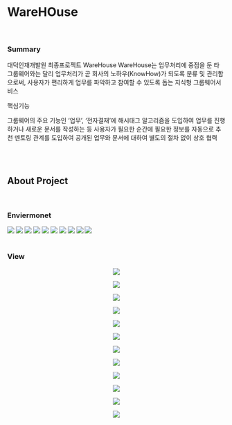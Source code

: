 # WareHOuse


  <br>

### Summary

대덕인재개발원 최종프로젝트 WareHouse
WareHouse는 업무처리에 중점을 둔 타 그룹웨어와는 달리 업무처리가 곧 회사의 노하우(KnowHow)가 되도록 분류 및 관리함으로써, 사용자가 편리하게 업무를 파악하고 참여할 수 있도록 돕는 지식형 그룹웨어서비스

핵심기능

그룹웨어의 주요 기능인 ‘업무’, ‘전자결재’에 해시태그 알고리즘을 도입하여 업무를 진행하거나 새로운 문서를 작성하는 등 사용자가 필요한 순간에 필요한 정보를 자동으로 추천
멘토링 관계를 도입하여 공개된 업무와 문서에 대하여 별도의 절차 없이 상호 협력

  



  <br>

  <br>

  

## About Project
  

  <br>

### Enviermonet






<div>
  
<img src="https://img.shields.io/badge/HTML5-E34F26?style=flat-square&logo=HTML5&logoColor=white"/>
<img src="https://img.shields.io/badge/CSS-1572B6?style=flat-square&logo=CSS3&logoColor=white"/>
<img src="https://img.shields.io/badge/JavaScript-F7DF1E?style=flat-square&logo=JavaScript&logoColor=white"/>
<img src="https://img.shields.io/badge/Java-007396?style=flat-square&logo=Java&logoColor=white"/>
<img src="https://img.shields.io/badge/Oracle-F80000?style=flat-square&logo=Oracle&logoColor=white"/>
<img src="https://img.shields.io/badge/Eclipse IDE-2C2255?style=flat-square&logo=Spring&logoColor=white"/>
<img src="https://img.shields.io/badge/Bootstrap-7952B3?style=flat-square&logo=Bootstrap&logoColor=white"/>
<img src="https://img.shields.io/badge/Apache Tomcat-F8DC75?style=flat-square&logo=Apache Tomcat&logoColor=black"/>
<img src="https://img.shields.io/badge/jQuery-0769AD?style=flat-square&logo=jQuery&logoColor=white"/> 
<img src="https://img.shields.io/badge/Redmine-B32024?style=flat-square&logo=Redmine&logoColor=white"/>
  
</div>
  


  <br>

### View

<p align="center"> <img src="https://github.com/ejm111333/CGBox/assets/66450798/43fd4cc4-a217-4fa2-a687-b423d1ce7218"> 
</p>
<p align="center"> <img src="https://github.com/ejm111333/CGBox/assets/66450798/1152ce06-aacf-4dbe-94cb-952c9c6a02cc">
</p>
<p align="center"> <img src="https://github.com/ejm111333/CGBox/assets/66450798/d3f9d91e-a074-486c-b17f-a244fb14b7b7">
</p>
<p align="center"> <img src="https://github.com/ejm111333/CGBox/assets/66450798/7b008e00-782c-4dfb-beca-8db6279664c9">
</p>
<p align="center"> <img src="https://github.com/ejm111333/CGBox/assets/66450798/3445658f-512b-4856-91a0-c978f79eea80">
</p>
<p align="center"> <img src="https://github.com/ejm111333/CGBox/assets/66450798/afba4f4d-e925-499d-9b8d-d57f731e4bd6">
</p>
<p align="center"> <img src="https://github.com/ejm111333/CGBox/assets/66450798/cb21602f-5126-459e-a239-4d786b25e976">
</p>
<p align="center"> <img src="https://github.com/ejm111333/CGBox/assets/66450798/50eeab81-ad54-4902-ae83-376108c02a23">
</p>
<p align="center"> <img src="https://github.com/ejm111333/CGBox/assets/66450798/2a045190-26a5-4df1-9966-628304f2fb68">
</p>
<p align="center"> <img src="https://github.com/ejm111333/CGBox/assets/66450798/784a6ad9-e06b-4f08-ba0f-a38e2760cdb8">
</p>
<p align="center"> <img src="https://github.com/ejm111333/CGBox/assets/66450798/169b9bdb-32ba-4a42-a098-c1e0248bf974">
</p>
<p align="center"> <img src="https://github.com/ejm111333/CGBox/assets/66450798/9c8342e9-698c-40cd-8b96-3763de3e57f9">
</p>


